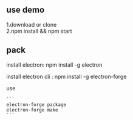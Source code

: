 ## use demo

1.download or clone   
2.npm install && npm start

## pack

install electron:   npm install -g electron

install electron  cli  : npm install -g electron-forge

use

    ```
    electron-forge package 
    electron-forge make
    ```